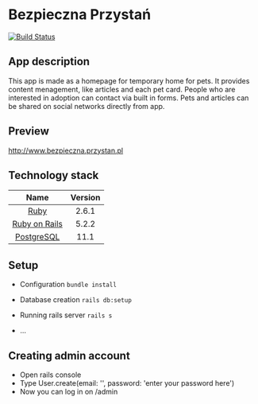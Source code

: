 # Bezpieczna Przystań

[![Build Status](https://travis-ci.com/bezpieczna-przystan/bezpieczna-przystan.svg?branch=master)](https://travis-ci.com/bezpieczna-przystan/bezpieczna-przystan)

## App description

This app is made as a homepage for temporary home for pets. It provides content menagement, like articles and each pet card. People who are interested in adoption can contact via built in forms.
Pets and articles can be shared on social networks directly from app.

## Preview

http://www.bezpieczna.przystan.pl

## Technology stack

|                     Name                     | Version |
| :------------------------------------------: | :-----: |
|      [Ruby](https://www.ruby-lang.org)       |  2.6.1  |
| [Ruby on Rails](http://www.rubyonrails.org/) |  5.2.2  |
|   [PostgreSQL](http://www.postgresql.org/)   |  11.1   |

## Setup

- Configuration
  `bundle install`

- Database creation
  `rails db:setup`

- Running rails server
  `rails s`

* ...
## Creating admin account

- Open rails console
- Type User.create(email: '<email here>', password: 'enter your password here')
- Now you can log in on /admin
